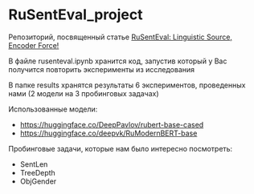 # RuSentEval_project

Репозиторий, посвященный статье [RuSentEval: Linguistic Source, Encoder Force!](https://aclanthology.org/2021.bsnlp-1.6.pdf)

В файле rusenteval.ipynb хранится код, запустив который у Вас получится повторить эксперименты из исследования

В папке results хранятся результаты 6 экспериментов, проведенных нами (2 модели на 3 пробинговых задачах)

Использованные модели: 
- https://huggingface.co/DeepPavlov/rubert-base-cased
- https://huggingface.co/deepvk/RuModernBERT-base

Пробинговые задачи, которые нам было интересно посмотреть: 
- SentLen
- TreeDepth
- ObjGender
